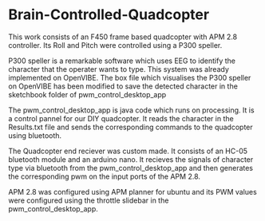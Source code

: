 # Brain-Controlled-Quadcopter
This work consists of an F450 frame based quadcopter with APM 2.8 controller. Its Roll and Pitch were controlled using a P300 speller.

P300 speller is a remarkable software which uses EEG to identify the character that the operater wants to type. This system was already implemented on OpenVIBE.
The box file which visualises the P300 speller on OpenVIBE has been modified to save the detected character in the sketchbook folder of pwm_control_desktop_app

The pwm_control_desktop_app is java code which runs on processing. It is a control pannel for our DIY quadcopter. It reads the character in the Results.txt file and sends the corresponding commands to the quadcopter using bluetooth.

The Quadcopter end reciever was custom made. It consists of an HC-05 bluetooth module and an arduino nano. It recieves the signals of character type via bluetooth from the pwm_control_desktop_app and then generates the corresponding pwm on the input ports of the APM 2.8.

APM 2.8 was configured using APM planner for ubuntu and its PWM values were configured using the throttle slidebar in the pwm_control_desktop_app.

